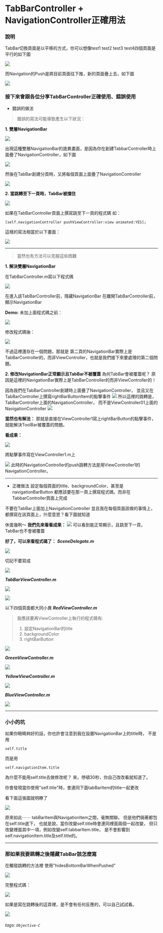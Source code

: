 # TabBarController + NavigationController正確用法

### 說明
TabBar切換頁面是以平移的方式，你可以想像test1 test2 test3 test4四個頁面是平行的如下圖

![](https://i.imgur.com/LewpSgu.gif)

而Navigation的Push是將目前頁面往下推，新的頁面疊上去，如下圖

![](https://i.imgur.com/mW6NEQf.gif)

### 接下來會跟各位分享TabBarController正確使用、錯誤使用

- 錯誤的做法

> 錯誤的寫法可能導致產生以下狀況：

**1. 雙層NavigationBar**

![](https://i.imgur.com/KR4YIOH.png)

出現這種雙層NavigationBar的詭異畫面，是因為你在創建TabbarController時上面疊了NavigationController，如下圖

![](https://i.imgur.com/dVfjFVR.png)

然後在TabBar創建分頁時，又將每個頁面上面疊了NavigationController

![](https://i.imgur.com/uCmwf27.png)


**2. 當跳轉至下一頁時，TabBar被擋住**

![](https://i.imgur.com/FUZNAFf.gif)

如果在TabBarController頁面上撰寫跳至下一頁的程式碼
如：
```
[self.navigationController pushViewController:view animated:YES];
```
這樣的寫法相當於以下畫面：

![](https://i.imgur.com/y6UjVjw.gif)

---

> 當然也有方法可以克服這些困難

**1. 解決雙層NavigationBar**

在TabBarController.m寫以下程式碼

![](https://i.imgur.com/C6McUIL.png)

在進入該TabBarController前，隱藏NavigationBar
在離開TabBarController前，顯示NavigationBar

**Demo:**
未加上面程式碼之前：

![](https://i.imgur.com/zWnLfym.gif)

修改程式碼後：

![](https://i.imgur.com/6TnQDzn.gif)

不過這裡還存在一個問題，那就是
第二頁的NavigationBar實際上是TabBarController的，而非ViewController，也就是我們接下來要處理的第二個問題。

**2. 修改NavigationBar正常顯示且TabBar不被覆蓋**
為何TabBar會被覆蓋呢？
原因是這裡的NavigationBar實際上是TabBarController的而非ViewController的！



因為我們在TabBarController創建時上面疊了NavigationController，
並且又在TabBarController上撰寫rightBarButtonItem的點擊事件
![](https://i.imgur.com/hU5p8bj.png)
所以這裡的跳轉是，TabBarController上面的NavigationController，
而不是ViewController01上面的NavigationController
![](https://i.imgur.com/y6UjVjw.gif)

**當然也有解法：**
那就是直接在ViewController1寫上rightBarButton的點擊事件，就能解決ToolBar被覆蓋的問題。

**看成果：**

![](https://i.imgur.com/3uHj9kH.gif)

將點擊事件寫在ViewController1.m上

![](https://i.imgur.com/n38hoz6.png)
此時的NavigationController的push跳轉方法是用ViewController1的NavigationController。

---

- 正確做法
設定每個頁面的title、backgroundColor、甚至是navigationBarButton
都應該要在那一頁上撰寫程式碼，而非在TabbarController頁面上完成

不要在TabBar上面加上NavigationController
並且我在每個頁面該做的事情上，都撰寫在該頁面上，什麼意思？看下圖就知道

休蛋幾咧～
**我們先來看看成果：**
![](https://i.imgur.com/aNhraOw.gif)
可以看到能正常顯示，且跳至下一頁，TabBar也不會被覆蓋

**好了，可以來看程式碼了：**
***SceneDelegate.m***

![](https://i.imgur.com/Q6cXphw.png)

切記不要寫成

![](https://i.imgur.com/MFm4Pmc.png)


***TabBarViewController.m***

![](https://i.imgur.com/FkOSqXu.png)

![](https://i.imgur.com/uQrglvK.png)

以下四個頁面都大同小異
***RedViewController.m***
> 我應該要再ViewController上執行的程式碼有:
> 1. 設定NavigationBar的title
> 2. backgroundColor
> 3. rightBarButton

![](https://i.imgur.com/iAClE63.png)

***GreenViewController.m***

![](https://i.imgur.com/AKx3Xlp.png)

***YellowViewController.m***

![](https://i.imgur.com/JuhOuj6.png)

***BlueViewController.m***

![](https://i.imgur.com/wcE1DUm.png)

---
### 小小的坑
如果你眼睛夠好的話，你也許會注意到我在設置NavigationBar上的title時，
不是用
```
self.title
```
而是用
```
self.navigationItem.title
```

為什麼不能用self.title去做修改呢？
來，停頓30秒，你自己改改看就知道了。



你會發現當你使用"self.title"時，會連同下面tabBarItem的title一起更改

看下面這張圖就明瞭了

![](https://i.imgur.com/DXUPPDJ.png)

原來如此⋯⋯
tabBarItem與NavigationItem之間，毫無關聯。
但是他們倆著都包在self.title底下，
也就是說，當你改變self.title時會連同裡面兩個一起改變，
但只改變裡面其中一項，例如改變self.tabbarItem.title，
是不會影響到self.navigationItem.title及self.title的。


---

### 那如果我要跳轉之後隱藏TabBar該怎麼寫

在觸發跳轉的方法裡 使用"hidesBottomBarWhenPushed"

![](https://i.imgur.com/a8Ch87D.png)

完整程式碼：

![](https://i.imgur.com/IRreEJ2.png)

如果是寫在跳轉後的這頁裡，是不會有任何反應的，可以自己試試看。

![](https://i.imgur.com/F29N7BG.png)

###### tags: `Objective-C`
